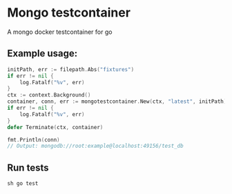 # Mongo testcontainer
A mongo docker testcontainer for go


## Example usage:

```go
initPath, err := filepath.Abs("fixtures")
if err != nil {
    log.Fatalf("%v", err)
}
ctx := context.Background()
container, conn, err := mongotestcontainer.New(ctx, "latest", initPath)
if err != nil {
    log.Fatalf("%v", err)
}
defer Terminate(ctx, container)

fmt.Println(conn)
// Output: mongodb://root:example@localhost:49156/test_db
```

## Run tests

``sh
go test
``

